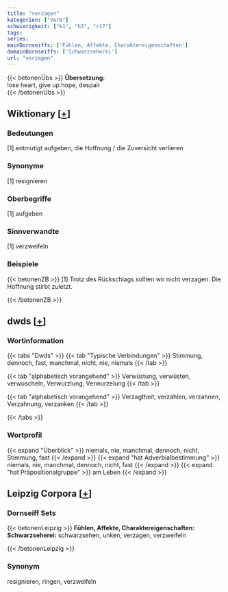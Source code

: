 ```yaml
---
title: "verzagen"
kategorien: ["Verb"]
schwierigkeit: ["k1", "h3", "r17"]
tags:
series:
mainDornseiffs: ['Fühlen, Affekte, Charaktereigenschaften']
domainDornseiffs: ['Schwarzseherei']
url: "verzagen"
---
```


{{< betonenÜbs >}}
**Übersetzung:**  
lose heart, give up hope, despair  
{{< /betonenÜbs >}}

## Wiktionary [[+](https://de.wiktionary.org/wiki/verzagen)]

### Bedeutungen
[1] entmutigt aufgeben, die Hoffnung / die Zuversicht verlieren  

### Synonyme
[1] resignieren  

### Oberbegriffe
[1] aufgeben  

### Sinnverwandte
[1] verzweifeln  

### Beispiele
{{< betonenZB >}}
[1] Trotz des Rückschlags sollten wir nicht verzagen. Die Hoffnung stirbt zuletzt.  

{{< /betonenZB >}}


## dwds [[+](https://www.dwds.de/wb/verzagen)]

### Wortinformation
{{< tabs "Dwds" >}}
{{< tab "Typische Verbindungen" >}}
Stimmung, dennoch, fast, manchmal, nicht, nie, niemals
{{< /tab >}}

{{< tab "alphabetisch vorangehend" >}}
Verwüstung, verwüsten, verwuscheln, Verwurzlung, Verwurzelung
{{< /tab >}}

{{< tab "alphabetisch vorangehend" >}}
Verzagtheit, verzählen, verzahnen, Verzahnung, verzanken
{{< /tab >}}

{{< /tabs >}}

### Wortprofil
{{< expand "Überblick" >}} niemals, nie, manchmal, dennoch, nicht, Stimmung, fast {{< /expand >}}
{{< expand "hat Adverbialbestimmung" >}} niemals, nie, manchmal, dennoch, nicht, fast {{< /expand >}}
{{< expand "hat Präpositionalgruppe" >}} am Leben {{< /expand >}}

## Leipzig Corpora [[+](https://corpora.uni-leipzig.de/en/res?word=verzagen&corpusId=deu_newscrawl-public_2018)]

### Dornseiff Sets
{{< betonenLeipzig >}}
**Fühlen, Affekte, Charaktereigenschaften:**  
**Schwarzseherei:** schwarzsehen, unken, verzagen, verzweifeln  

{{< /betonenLeipzig >}}

### Synonym
resignieren, ringen, verzweifeln


